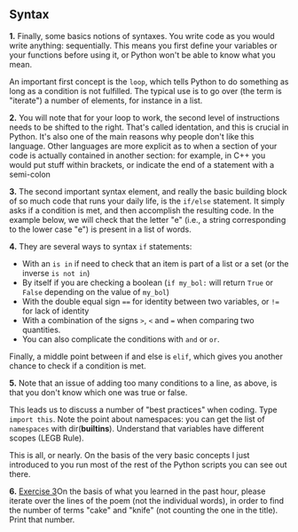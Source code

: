 ## Syntax

<b>1.</b> Finally, some basics notions of syntaxes. You write code as you would write anything: sequentially. This means you first define your variables or your functions before using it, or Python won't be able to know what you mean.

An important first concept is the `loop`, which tells Python to do something as long as a condition is not fulfilled. The typical use is to go over (the term is "iterate") a number of elements, for instance in a list.

<b>2.</b> You will note that for your loop to work, the second level of instructions needs to be shifted to the right. That's 
called identation, and this is crucial in Python. It's also one of the main reasons why people don't like this 
language. Other languages are more explicit as to when a section of your code is actually contained in another 
section: for example, in C++ you would put stuff within brackets, or indicate the end of a statement with a semi-colon 

<b>3.</b> The second important syntax element, and really the basic building block of so much code that runs your 
daily life, is the `if/else` statement. It simply asks if a condition is met, and then accomplish the resulting code. 
In the example below, we will check that the letter "e" (i.e., a string corresponding to the lower case "e") is present in a list of words.

<b>4.</b> They are several ways to syntax `if` statements:
<ul><li>With an <code>is in</code> if need to check that an item is part of a list or a set (or the inverse 
<code>is not in</code>)</li>
    <li>By itself if you are checking a boolean (<code>if my_bol:</code> will return <code>True</code> or 
<code>False</code> depending on the value of <code>my_bol</code>)</li>
    <li>With the double equal sign <code>==</code> for identity between two variables, or <code>!=</code> for lack of 
identity</li>
    <li>With a combination of the signs <code>></code>, <code><</code> and <code>=</code> when comparing two quantities.
</li>
    <li>You can also complicate the conditions with <code>and</code> or <code>or</code>.</li></ul>
<p>Finally, a middle point between if and else is <code>elif</code>, which gives you another chance to check if a 
condition is met.</p>

<b>5.</b> Note that an issue of adding too many conditions to a line, as above, is that you don't know which one was 
true or false.

This leads us to discuss a number of "best practices" when coding. Type `import this`. Note the point about 
namespaces: you can get the list of `namespaces` with dir(__builtins__). Understand that variables have different 
scopes (LEGB Rule).

This is all, or nearly. On the basis of the very basic concepts I just introduced to you run most of the rest of the Python scripts you can see out there. 

<b>6.</b> <u>Exercise 3</u>On the basis of what you learned in the past hour, please iterate over the lines of the 
poem (not the individual words), in order to find the number of terms "cake" and "knife" (not counting the one in 
the title). Print that number.
